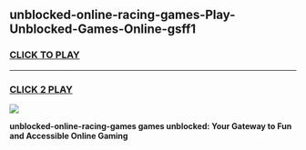 
## unblocked-online-racing-games-Play-Unblocked-Games-Online-gsff1
<h3>
<a href="https://premium76.site?title=unblocked-online-racing-games&ref=25A">CLICK TO PLAY</a></h3>
<hr>

<h3>
<a href="https://premium76.site?title=unblocked-online-racing-games&ref=25A">CLICK 2 PLAY</a>
  
</h3>

<a href="https://premium76.site?title=unblocked-online-racing-games&ref=25A"><img src="https://clearcache.store/games.png"></a>


**unblocked-online-racing-games games unblocked: Your Gateway to Fun and Accessible Online Gaming**
